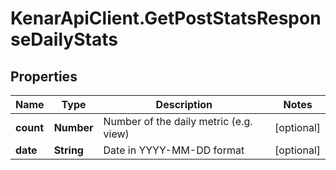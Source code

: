# KenarApiClient.GetPostStatsResponseDailyStats

## Properties

Name | Type | Description | Notes
------------ | ------------- | ------------- | -------------
**count** | **Number** | Number of the daily metric (e.g. view) | [optional] 
**date** | **String** | Date in YYYY-MM-DD format | [optional] 



